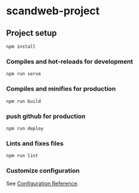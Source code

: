 # scandweb-project

## Project setup
```
npm install
```

### Compiles and hot-reloads for development
```
npm run serve
```

### Compiles and minifies for production
```
npm run build
```

### push github for production
```
npm run deploy
```
### Lints and fixes files
```
npm run lint
```

### Customize configuration
See [Configuration Reference](https://cli.vuejs.org/config/).
